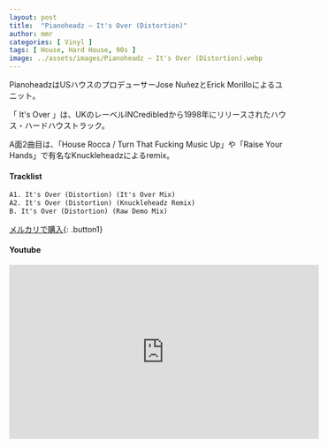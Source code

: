```yaml
---
layout: post
title:  "Pianoheadz – It's Over (Distortion)"
author: mmr
categories: [ Vinyl ]
tags: [ House, Hard House, 90s ]
image: ../assets/images/Pianoheadz – It's Over (Distortion).webp
---
```


PianoheadzはUSハウスのプロデューサーJose NuñezとErick Morilloによるユニット。

「 It's Over 」は、UKのレーベルINCredibledから1998年にリリースされたハウス・ハードハウストラック。

A面2曲目は、「House Rocca / Turn That Fucking Music Up」や「Raise Your Hands」で有名なKnuckleheadzによるremix。


#### Tracklist
```md
A1. It's Over (Distortion) (It's Over Mix)
A2. It's Over (Distortion) (Knuckleheadz Remix)
B. It's Over (Distortion) (Raw Demo Mix)
```

[メルカリで購入](https://jp.mercari.com/item/m95305362501?afid=6142608987){: .button1}

#### Youtube
<iframe width="560" height="315" src="https://www.youtube.com/embed/l7rf3NTLSqQ?si=9rJKV1pD_resffgq" title="YouTube video player" frameborder="0" allow="accelerometer; autoplay; clipboard-write; encrypted-media; gyroscope; picture-in-picture; web-share" referrerpolicy="strict-origin-when-cross-origin" allowfullscreen></iframe>